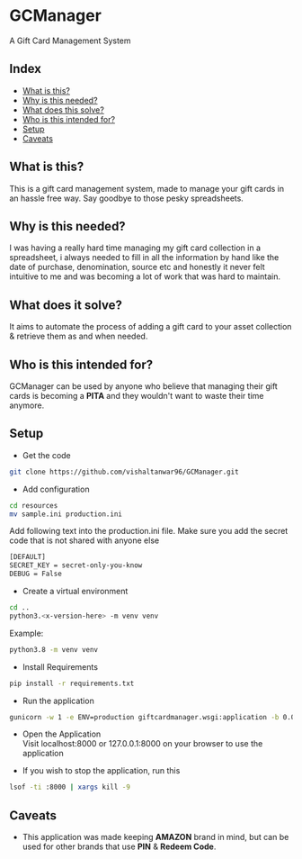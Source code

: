 
# GCManager  
A Gift Card Management System  
  
## Index  
* [What is this?](#what-is-this)  
* [Why is this needed?](#why-is-this-needed)  
* [What does this solve?](#what-does-it-solve) 
* [Who is this intended for?](#who-is-this-intended-for)  
* [Setup](#setup)
* [Caveats](#caveats)
  
## What is this?  
This is a gift card management system, made to manage your gift cards in an hassle free way. Say goodbye to those pesky spreadsheets.  
  
## Why is this needed?  
I was having a really hard time managing my gift card collection in a spreadsheet, i always needed to fill in all the information by hand like the date of purchase, denomination, source etc and honestly it never felt intuitive to me and was becoming a lot of work that was hard to maintain.   
  
## What does it solve?  
It aims to automate the process of adding a gift card to your asset collection & retrieve them as and when needed.  
  
## Who is this intended for?  
GCManager can be used by anyone who believe that managing their gift cards is becoming a **PITA** and they wouldn't want to waste their time anymore.

## Setup
* Get the code
```bash
git clone https://github.com/vishaltanwar96/GCManager.git
```
* Add configuration
```bash
cd resources
mv sample.ini production.ini
```
Add following text into the production.ini file. Make sure you add the secret code that is not shared with anyone else
```bash
[DEFAULT]
SECRET_KEY = secret-only-you-know
DEBUG = False
```

* Create a virtual environment
```bash
cd ..
python3.<x-version-here> -m venv venv
```

Example:
```bash
python3.8 -m venv venv
```

* Install Requirements
```bash
pip install -r requirements.txt
``` 

* Run the application
```bash
gunicorn -w 1 -e ENV=production giftcardmanager.wsgi:application -b 0.0.0.0:8000 -D
```

* Open the Application\
Visit localhost:8000 or 127.0.0.1:8000 on your browser to use the application

* If you wish to stop the application, run this
```bash
lsof -ti :8000 | xargs kill -9
```

## Caveats
* This application was made keeping **AMAZON** brand in mind, but can be used for other brands that use **PIN** & **Redeem Code**.